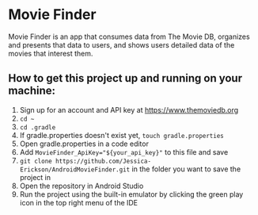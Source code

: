 # Movie Finder

Movie Finder is an app that consumes data from The Movie DB, organizes and presents that data to users, and shows users detailed data of the movies that interest them.

## How to get this project up and running on your machine:

1. Sign up for an account and API key at https://www.themoviedb.org
2. `cd ~`
3. `cd .gradle`
4. If gradle.properties doesn't exist yet, `touch gradle.properties`
5. Open gradle.properties in a code editor
6. Add `MovieFinder_ApiKey="${your_api_key}"` to this file and save
7. `git clone https://github.com/Jessica-Erickson/AndroidMovieFinder.git` in the folder you want to save the project in
8. Open the repository in Android Studio
9. Run the project using the built-in emulator by clicking the green play icon in the top right menu of the IDE